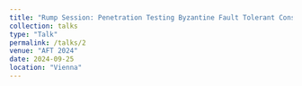 ```yaml
---
title: "Rump Session: Penetration Testing Byzantine Fault Tolerant Consensus"
collection: talks
type: "Talk"
permalink: /talks/2
venue: "AFT 2024"
date: 2024-09-25
location: "Vienna"
---
```

